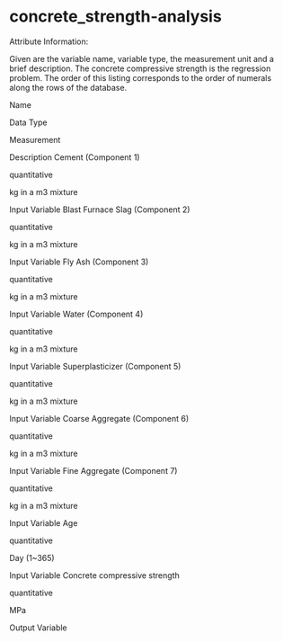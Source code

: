 # concrete_strength-analysis

Attribute Information:

Given are the variable name, variable type, the measurement unit and a brief description. The concrete compressive strength is the regression problem. The order of this listing corresponds to the order of numerals along the rows of the database.

Name


Data Type


Measurement


Description
Cement
(Component 1)


quantitative


kg in a m3 mixture


Input Variable
Blast Furnace Slag
(Component 2)


quantitative


kg in a m3 mixture


Input Variable
Fly Ash
(Component 3)


quantitative


kg in a m3 mixture


Input Variable
Water
(Component 4)


quantitative


kg in a m3 mixture


Input Variable
Superplasticizer
(Component 5)


quantitative


kg in a m3 mixture


Input Variable
Coarse Aggregate
(Component 6)


quantitative


kg in a m3 mixture


Input Variable
Fine Aggregate
(Component 7)


quantitative


kg in a m3 mixture


Input Variable
Age


quantitative


Day (1~365)


Input Variable
Concrete compressive
strength


quantitative


MPa


Output Variable

